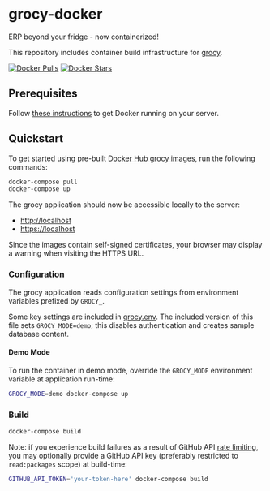 # grocy-docker

ERP beyond your fridge - now containerized!

This repository includes container build infrastructure for [grocy](https://github.com/grocy/grocy).

[![Docker Pulls](https://img.shields.io/docker/pulls/grocy/grocy-docker.svg)](https://hub.docker.com/r/grocy/grocy/)
[![Docker Stars](https://img.shields.io/docker/stars/grocy/grocy-docker.svg)](https://hub.docker.com/r/grocy/grocy/)

## Prerequisites

Follow [these instructions](https://docs.docker.com/install/) to get Docker running on your server.

## Quickstart

To get started using pre-built [Docker Hub grocy images](https://hub.docker.com/u/grocy), run the following commands:

```sh
docker-compose pull
docker-compose up
```

The grocy application should now be accessible locally to the server:

 - [http://localhost](http://localhost)
 - [https://localhost](https://localhost)

Since the images contain self-signed certificates, your browser may display a warning when visiting the HTTPS URL.

### Configuration

The grocy application reads configuration settings from environment variables prefixed by `GROCY_`.

Some key settings are included in [grocy.env](grocy.env). The included version of this file sets `GROCY_MODE=demo`; this disables authentication and creates sample database content.

#### Demo Mode

To run the container in demo mode, override the `GROCY_MODE` environment variable at application run-time:

```sh
GROCY_MODE=demo docker-compose up
```

### Build

```sh
docker-compose build
```

Note: if you experience build failures as a result of GitHub API [rate limiting](https://developer.github.com/v3/#rate-limiting), you may optionally provide a GitHub API key (preferably restricted to `read:packages` scope) at build-time:

```sh
GITHUB_API_TOKEN='your-token-here' docker-compose build
```

